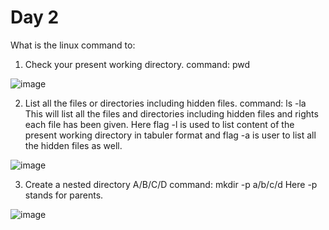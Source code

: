 # Day 2
What is the linux command to:
1. Check your present working directory.
  command: pwd

![image](https://user-images.githubusercontent.com/99756745/227274026-a84fc78a-1c79-466d-a623-1e31573f6c69.png)
 
2. List all the files or directories including hidden files.
  command: ls -la
This will list all the files and directories including hidden files and rights each file has been given.
Here flag -l is used to list content of the present working directory in tabuler format and
flag -a is user to list all the hidden files as well.

![image](https://user-images.githubusercontent.com/99756745/227274681-ebb82fd2-9e32-490c-9e9d-eb47f4b77b80.png)

3. Create a nested directory A/B/C/D
  command: mkdir -p a/b/c/d
Here -p stands for parents.

![image](https://user-images.githubusercontent.com/99756745/227279840-b8b57f87-c5ab-4d70-9d1c-0c0ee2c591cf.png)
